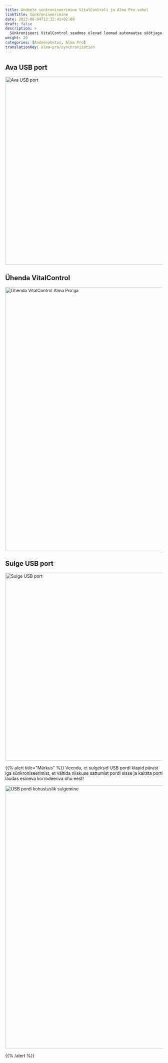 ```yaml
---
title: Andmete sünkroniseerimine VitalControli ja Alma Pro vahel
linkTitle: Sünkroniseerimine
date: 2023-08-04T12:32:41+02:00
draft: false
description: >
  Sünkroniseeri VitalControl seadmes olevad loomad automaatse söötjaga registreeritud loomadega ja kanna VitalControl seadmega mõõdetud väärtused söötjale hindamise eesmärgil ja paremaks visualiseerimiseks üle.
weight: 20
categories: [Andmevahetus, Alma Pro]
translationKey: alma-pro/synchronization
---
```

## Ava USB port

<img src="/images/synchronisation/open-usb-slot.svg" width="600" align="bottom" alt="Ava USB port" title="Ava USB port" />

## Ühenda VitalControl

<img src="/images/synchronisation/connect-vitalcontrol-alma_pro.svg" width="840" align="bottom" alt="Ühenda VitalControl Alma Pro'ga" title="Ühendus VitalControl Alma Pro" />

## Sulge USB port

<img src="/images/synchronisation/close-usb-slot.svg" width="600" align="bottom" alt="Sulge USB port" title="Sulge USB port" />

{{% alert title="Märkus" %}}
Veendu, et sulgeksid USB pordi klapid pärast iga sünkroniseerimist, et vältida niiskuse sattumist pordi sisse ja kaitsta porti laudas esineva korrodeeriva õhu eest!

<img src="/images/synchronisation/info-close-usb-mandatory.svg" width="840" align="bottom" alt="USB pordi kohustuslik sulgemine" title="USB pordi sulgemine" />

{{% /alert %}}
